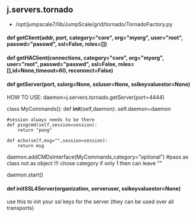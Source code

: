 ## j.servers.tornado

- /opt/jumpscale7/lib/JumpScale/grid/tornado/TornadoFactory.py

#### def getClient(addr, port, category="core", org="myorg", user="root", passwd="passwd", ssl=False, roles=[]) 

#### def getHAClient(connections, category="core", org="myorg", user="root", passwd="passwd", ssl=False, roles=[],id=None,timeout=60, reconnect=False) 

#### def getServer(port, sslorg=None, ssluser=None, sslkeyvaluestor=None) 

HOW TO USE:
daemon=j.servers.tornado.getServer(port=4444)

class MyCommands():
    def __init__(self,daemon):
        self.daemon=daemon

    #session always needs to be there
    def pingcmd(self,session=session):
        return "pong"

    def echo(self,msg="",session=session):
        return msg

daemon.addCMDsInterface(MyCommands,category="optional")  #pass as class not as object !!! chose category if only 1 then can leave ""

daemon.start()

#### def initSSL4Server(organization, serveruser, sslkeyvaluestor=None) 

use this to init your ssl keys for the server (they can be used over all transports)

